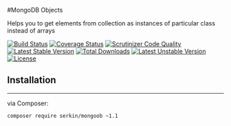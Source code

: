#MongoDB Objects

Helps you to get elements from collection as instances of particular class instead of arrays

[![Build Status](https://img.shields.io/travis/serkin/mongoob.svg?style=flat-square)](https://travis-ci.org/serkin/parser)
[![Coverage Status](https://img.shields.io/coveralls/serkin/mongoob/master.svg?style=flat-square)](https://coveralls.io/r/serkin/mongoob?branch=master)
[![Scrutinizer Code Quality](https://img.shields.io/scrutinizer/g/serkin/mongoob.svg?style=flat-square)](https://scrutinizer-ci.com/g/serkin/mongoob/?branch=master)
[![Latest Stable Version](https://poser.pugx.org/serkin/mongoob/v/stable)](https://packagist.org/packages/serkin/mongoob)
[![Total Downloads](https://poser.pugx.org/serkin/mongoob/downloads)](https://packagist.org/packages/serkin/mongoob)
[![Latest Unstable Version](https://poser.pugx.org/serkin/mongoob/v/unstable)](https://packagist.org/packages/serkin/mongoob)
[![License](https://poser.pugx.org/serkin/mongoob/license)](https://packagist.org/packages/serkin/mongoob)

## Installation
---
via Composer:

```
composer require serkin/mongoob ~1.1
```
